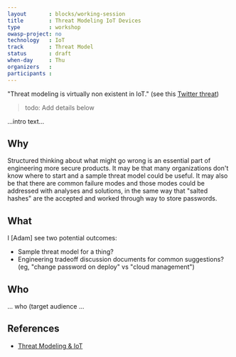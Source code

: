 ```yaml
---
layout       : blocks/working-session
title        : Threat Modeling IoT Devices
type         : workshop
owasp-project: no
technology   : IoT
track        : Threat Model
status       : draft
when-day     : Thu
organizers   :
participants :
---
```


"Threat modeling is virtually non existent in IoT." (see this [Twitter threat](https://twitter.com/cybergibbons/status/858746049523052544))

> todo: Add details below

...intro text...

## Why

Structured thinking about what might go wrong is an essential part of engineering more secure products.  It may be that many organizations don't know where to start and a sample threat model could be useful.  It may also be that there are common failure modes and those modes could be addressed with analyses and solutions, in the same way that "salted hashes" are the accepted and worked through way to store passwords.

## What

I [Adam] see two potential outcomes:

* Sample threat model for a thing?
* Engineering tradeoff discussion documents for common suggestions? (eg, "change password on deploy" vs "cloud management")

## Who

... who (target audience ...

## References

- [Threat Modeling & IoT](https://adam.shostack.org/blog/2017/05/threat-modeling-iot/)
